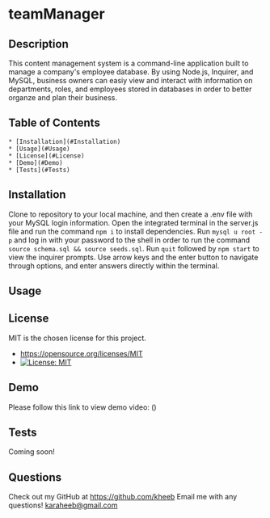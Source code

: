 # teamManager

## Description
  This content management system is a command-line application built to manage a company's employee database. By using Node.js, Inquirer, and MySQL, business owners can easiy view and interact with information on departments, roles, and employees stored in databases in order to better organze and plan their business.

## Table of Contents
    * [Installation](#Installation)
    * [Usage](#Usage)
    * [License](#License)
    * [Demo](#Demo)
    * [Tests](#Tests)

## Installation
  Clone to repository to your local machine, and then create a .env file with your MySQL login information. Open the integrated terminal in the server.js file and run the command `npm i` to install dependencies. Run `mysql u root -p` and log in with your password to the shell in order to run the command `source schema.sql && source seeds.sql`. Run `quit` followed by `npm start` to view the inquirer prompts. Use arrow keys and the enter button to navigate through options, and enter answers directly within the terminal.

## Usage
  
  
## License
  MIT is the chosen license for this project.
  * https://opensource.org/licenses/MIT
  * [![License: MIT](https://img.shields.io/badge/License-MIT-yellow.svg)](https://opensource.org/licenses/MIT)

## Demo

  Please follow this link to view demo video: ()


## Tests
  Coming soon!

## Questions
  Check out my GitHub at https://github.com/kheeb
  Email me with any questions!
  karaheeb@gmail.com